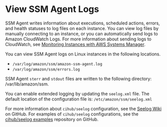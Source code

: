 # View SSM Agent Logs<a name="sysman-agent-logs"></a>

SSM Agent writes information about executions, scheduled actions, errors, and health statuses to log files on each instance\. You can view log files by manually connecting to an instance, or you can automatically send logs to Amazon CloudWatch Logs\. For more information about sending logs to CloudWatch, see [Monitoring Instances with AWS Systems Manager](monitoring.md)\.

You can view SSM Agent logs on Linux instances in the following locations\.
+ `/var/log/amazon/ssm/amazon-ssm-agent.log`
+ `/var/log/amazon/ssm/errors.log`

SSM Agent `sterr` and `stdout` files are written to the following directory: /var/lib/amazon/ssm\.

You can enable extended logging by updating the `seelog.xml` file\. The default location of the configuration file is: `/etc/amazon/ssm/seelog.xml`

For more information about `cihub/seelog` configuration, see the [Seelog Wiki](https://github.com/cihub/seelog/wiki) on GitHub\. For examples of `cihub/seelog` configurations, see the [cihub/seelog examples](https://github.com/cihub/seelog-examples) repository on GitHub\. 